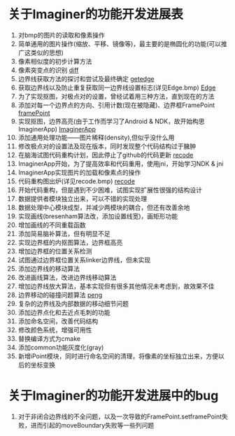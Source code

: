# 关于Imaginer的功能开发进展表

1. 对bmp的图片的读取和像素操作
2. 简单通用的图片操作(缩放、平移、镜像等)，最主要的是椭圆化的功能(可以推广这类似的思想)
3. 像素相似度的初步计算方法
4. 像素突变点的识别  [diff][1]
5. 边界线获取方法的探讨和尝试及最终确定  [getedge][2]
6. 获取边界线以及防止重复获取同一边界线设置标志(详见Edge.bmp)  [Edge][3]
7. 为了实现抠图，对极点对的设置，曾经试着用三种方法，直到现在的方法
8. 添加对每一个边界点的方向、引用计数(现在被隐藏)、边界框FramePoint  [framePoint][4]
9. 实现抠图，边界高亮(由于工作而学习了Android & NDK，故开始构思ImaginerApp)  [ImaginerApp][5]
10. 添加通用处理功能——图片稀释(density),但似乎没什么用
11. 修改极点对的设置法及现在版本，同时发现整个代码结构过于臃肿
12. 在脑海试图代码重构计划，因此停止了github的代码更新  [recode][6]
13. ImaginerApp开始，为了提高效率和代码重用，使用jni，开始学习NDK & jni
14. ImaginerApp实现图片的加载和像素点的操作
15. 代码重构图出炉(详见recode.bmp)  [recode][6]
16. 开始代码重构，但是遇到不少困难，试图实现扩展性很强的结构设计
17. 数据提供者模块独立出来，可以不错的实现处理
18. 数据处理中心模块成型，并减少两模块的耦合，但还有改善余地
19. 实现画线(bresenham算法改，添加设置线宽)，画矩形功能
20. 增加画线的不同重载函数
21. 添加简易脑补算法，但有明显不足
22. 实现边界框的内抠图算法，边界框高亮
23. 增加边界框的位置关系检测
24. 试图通过边界框位置关系linker边界线，但未实现
25. 添加边界线的移动算法
26. 改进画线算法，改进边界线移动算法
27. 增加边界线放大算法，基本实现但有很多其他情况未考虑到，故效果不佳
28. 边界移动的碰撞问题算法 [peng][8]
29. 复杂的边界线及内部数据的移动细节问题
30. 添加边界点化和去近点毛刺的功能
31. 添加命名空间，改善代码结构
32. 修改颜色系统，增强可用性
33. 替换编译方式为cmake
34. 添加common功能灰度化(gray)
35. 新增iPoint模块，同时进行命名空间的清理，将像素的坐标独立出来，方便以后的坐标变换

# 关于Imaginer的功能开发进展中的bug
1. 对于非闭合边界线的不全问题，以及一次导致的FramePoint.setframePoint失败，进而引起的moveBoundary失败等一些列问题




[1]:https://github.com/skybosi/Imaginer/blob/devM/doc/diff.png "diff"
[2]:https://github.com/skybosi/Imaginer/blob/devM/doc/getegde.png "getegde"
[3]:https://github.com/skybosi/Imaginer/blob/devM/doc/Edge.png "Edge"
[4]:https://github.com/skybosi/Imaginer/blob/devM/doc/linker1.png "framePoint"
[5]:https://github.com/skybosi/ImaginerApp "ImaginerApp"
[6]:https://github.com/skybosi/Imaginer/blob/devM/doc/recode.png "recode"
[8]:https://github.com/skybosi/Imaginer/blob/devM/doc/%E7%A2%B0%E6%92%9E.png "peng"